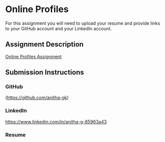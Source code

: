 # Online Profiles
For this assignment you will need to upload your resume and provide links to your GitHub account and your LinkedIn account.

## Assignment Description
[Online Profiles Assignment](https://education.launchcode.org/liftoff/modules/assignments/online-profiles)

## Submission Instructions
 
### GitHub
(https://github.com/anitha-gk)
 
### LinkedIn
https://www.linkedin.com/in/anitha-g-85963a43

### Resume

